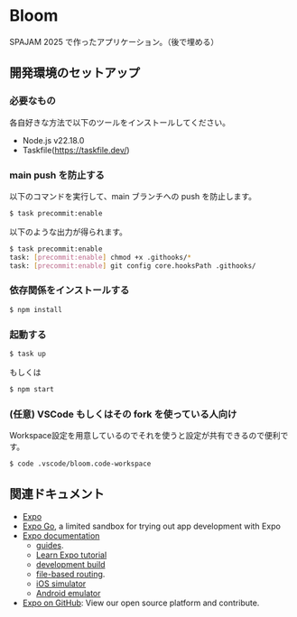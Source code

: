 # Bloom

SPAJAM 2025 で作ったアプリケーション。（後で埋める）

## 開発環境のセットアップ

### 必要なもの

各自好きな方法で以下のツールをインストールしてください。

- Node.js v22.18.0
- Taskfile(https://taskfile.dev/)

### main push を防止する

以下のコマンドを実行して、main ブランチへの push を防止します。

```bash
$ task precommit:enable
```

以下のような出力が得られます。

```bash
$ task precommit:enable
task: [precommit:enable] chmod +x .githooks/*
task: [precommit:enable] git config core.hooksPath .githooks/
```

### 依存関係をインストールする

```bash
$ npm install
```

### 起動する

```bash
$ task up
```

もしくは

```bash
$ npm start
```

### (任意) VSCode もしくはその fork を使っている人向け

Workspace設定を用意しているのでそれを使うと設定が共有できるので便利です。

```bash
$ code .vscode/bloom.code-workspace
```

## 関連ドキュメント

- [Expo](https://expo.dev)
- [Expo Go](https://expo.dev/go), a limited sandbox for trying out app development with Expo
- [Expo documentation](https://docs.expo.dev/)
  - [guides](https://docs.expo.dev/guides/).
  - [Learn Expo tutorial](https://docs.expo.dev/tutorial/introduction/)
  - [development build](https://docs.expo.dev/develop/development-builds/introduction/)
  - [file-based routing](https://docs.expo.dev/router/introduction).
  - [iOS simulator](https://docs.expo.dev/workflow/ios-simulator/)
  - [Android emulator](https://docs.expo.dev/workflow/android-studio-emulator/)
- [Expo on GitHub](https://github.com/expo/expo): View our open source platform and contribute.
